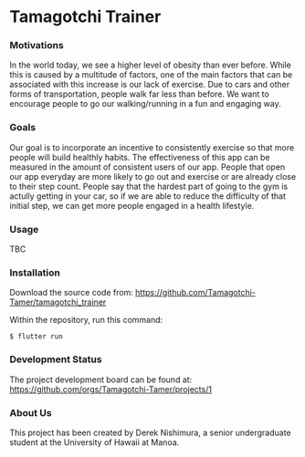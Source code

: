 # Tamagotchi Trainer

### Motivations
In the world today, we see a higher level of obesity than ever before. While this is caused by a multitude of factors, one of the main factors that can be associated with this increase is our lack of exercise. Due to cars and other forms of transportation, people walk far less than before. We want to encourage people to go our walking/running in a fun and engaging way.

### Goals
Our goal is to incorporate an incentive to consistently exercise so that more people will build healthly habits. The effectiveness of this app can be measured in the amount of consistent users of our app. People that open our app everyday are more likely to go out and exercise or are already close to their step count. People say that the hardest part of going to the gym is actully getting in your car, so if we are able to reduce the difficulty of that initial step, we can get more people engaged in a health lifestyle.

### Usage
TBC

### Installation
Download the source code from: https://github.com/Tamagotchi-Tamer/tamagotchi_trainer

Within the repository, run this command:
```
$ flutter run
```

### Development Status
The project development board can be found at: https://github.com/orgs/Tamagotchi-Tamer/projects/1

### About Us
This project has been created by Derek Nishimura, a senior undergraduate student at the University of Hawaii at Manoa.
